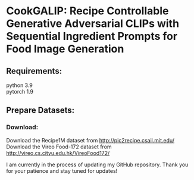 # CookGALIP: Recipe Controllable Generative Adversarial CLIPs with Sequential Ingredient Prompts for Food Image Generation
## Requirements:
python 3.9 \
pytorch 1.9 
## Prepare Datasets:
### Download:
Download the Recipe1M dataset from http://pic2recipe.csail.mit.edu/ \
Download the Vireo Food-172 dataset from http://vireo.cs.cityu.edu.hk/VireoFood172/

I am currently in the process of updating my GitHub repository. Thank you for your patience and stay tuned for updates!

